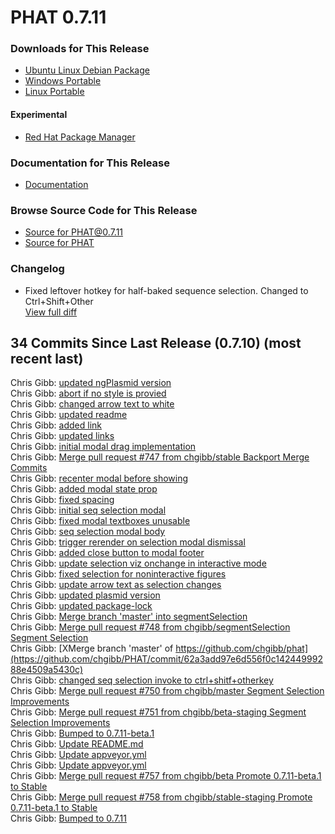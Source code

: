 # PHAT 0.7.11
### Downloads for This Release 
* [Ubuntu Linux Debian Package](https://github.com/chgibb/PHAT/releases/download/0.7.11/phat_0.7.11_amd64.deb)  
* [Windows Portable](https://github.com/chgibb/PHAT/releases/download/0.7.11/phat-win32-x64-portable.zip)  
* [Linux Portable](https://github.com/chgibb/PHAT/releases/download/0.7.11/phat-linux-x64-portable.tar.gz)
#### Experimental
* [Red Hat Package Manager](https://github.com/chgibb/PHAT/releases/download/0.7.11/phat-0.7.11.x86_64.rpm)

### Documentation for This Release
* [Documentation](https://chgibb.github.io/PHATDocs/docs/releases/0.7.11/home)

### Browse Source Code for This Release
* [Source for PHAT@0.7.11](https://github.com/chgibb/PHAT/tree/0.7.11)
* [Source for PHAT](https://github.com/chgibb/PHAT)

### Changelog
* Fixed leftover hotkey for half-baked sequence selection. Changed to Ctrl+Shift+Other    
[View full diff](https://github.com/chgibb/PHAT/compare/0.7.10...0.7.11) 
  
## 34 Commits Since Last Release (0.7.10) (most recent last)  
Chris Gibb: [updated ngPlasmid version](https://github.com/chgibb/PHAT/commit/558f91e33e8f38d3641844885fdf5c26a03327e2)  
Chris Gibb: [abort if no style is provied](https://github.com/chgibb/PHAT/commit/1b19a951160d1ae5424cb2c3c1204b442741824f)  
Chris Gibb: [changed arrow text to white](https://github.com/chgibb/PHAT/commit/aee7e795b34fb860f65e13eaa40af6152581156f)  
Chris Gibb: [updated readme](https://github.com/chgibb/PHAT/commit/669ff92ad5f216409da894f2338b7af78f2acd2e)  
Chris Gibb: [added link](https://github.com/chgibb/PHAT/commit/39473455bf501406c097c573244103cf5c17fb64)  
Chris Gibb: [updated links](https://github.com/chgibb/PHAT/commit/cf86e0ea6bb482918a687a83cbf7bf326c193f02)  
Chris Gibb: [initial modal drag implementation](https://github.com/chgibb/PHAT/commit/5ae7287d8b3811ea74c0149b2098fcdd90f2c216)  
Chris Gibb: [Merge pull request #747 from chgibb/stable  Backport Merge Commits](https://github.com/chgibb/PHAT/commit/3edd51fef086b71dde76d9a2ab0f2917ffa87169)  
Chris Gibb: [recenter modal before showing](https://github.com/chgibb/PHAT/commit/3e52cdf873e1577ec59739cf4e6795968e736a3c)  
Chris Gibb: [added modal state prop](https://github.com/chgibb/PHAT/commit/5b66f1c1048981d3c755d14acc0e8cd967f639de)  
Chris Gibb: [fixed spacing](https://github.com/chgibb/PHAT/commit/6a001fdde15d6e49961c89377003e61f3a2d7368)  
Chris Gibb: [initial seq selection modal](https://github.com/chgibb/PHAT/commit/194fb2f4a5144a7446398cf0180e00eabd21c0ab)  
Chris Gibb: [fixed modal textboxes unusable](https://github.com/chgibb/PHAT/commit/f20ef2a1410554fcd36f9afd2fe74c1a5a89a779)  
Chris Gibb: [seq selection modal body](https://github.com/chgibb/PHAT/commit/7da3a52e323fd5e94b7f9c8d11c8996f9b1da751)  
Chris Gibb: [trigger rerender on selection modal dismissal](https://github.com/chgibb/PHAT/commit/d45ceae86bd0add2c87422f6e4315a20936850a2)  
Chris Gibb: [added close button to modal footer](https://github.com/chgibb/PHAT/commit/ccafc7e6075eb10760471b34b807741f877dea4a)  
Chris Gibb: [update selection viz onchange in interactive mode](https://github.com/chgibb/PHAT/commit/bc813a3b6fbe6e611961f2a8b89f5c04b8e11b97)  
Chris Gibb: [fixed selection for noninteractive figures](https://github.com/chgibb/PHAT/commit/a21d448df276e075451bcc0dc387a29e6b92c0d2)  
Chris Gibb: [update arrow text as selection changes](https://github.com/chgibb/PHAT/commit/c24aebb35b027920095dbdbf4dd60b74dbd88aa9)  
Chris Gibb: [updated plasmid version](https://github.com/chgibb/PHAT/commit/493b52b43ed7ad7592e2bf8ff3762239cf173521)  
Chris Gibb: [updated package-lock](https://github.com/chgibb/PHAT/commit/15fae0bc0fd2cb6c3486d997e5b296312756a7f5)  
Chris Gibb: [Merge branch 'master' into segmentSelection](https://github.com/chgibb/PHAT/commit/5bf758c1ac4802f8bf44f773f22f40e959db56d0)  
Chris Gibb: [Merge pull request #748 from chgibb/segmentSelection  Segment Selection](https://github.com/chgibb/PHAT/commit/067d4d2a68567b074001496688cd92d90bb53d1f)  
Chris Gibb: [XMerge branch 'master' of https://github.com/chgibb/phat](https://github.com/chgibb/PHAT/commit/62a3add97e6d556f0c14244999288e4509a5430c)  
Chris Gibb: [changed seq selection invoke to ctrl+shitf+otherkey](https://github.com/chgibb/PHAT/commit/6be1ad2f121b87997ed23b4181a6c2f4b2cee1ea)  
Chris Gibb: [Merge pull request #750 from chgibb/master  Segment Selection Improvements](https://github.com/chgibb/PHAT/commit/5127efa36a6ae4a9f70a688fdf26302d865a7739)  
Chris Gibb: [Merge pull request #751 from chgibb/beta-staging  Segment Selection Improvements](https://github.com/chgibb/PHAT/commit/58e3a099b3cb6579069629ee614b969effa4710b)  
Chris Gibb: [Bumped to 0.7.11-beta.1](https://github.com/chgibb/PHAT/commit/155a215d0195cbab6e13120cf14c721df156c765)  
Chris Gibb: [Update README.md](https://github.com/chgibb/PHAT/commit/84aaa9d6fb62bc2a2de0a0ce0dee392b3b4eb055)  
Chris Gibb: [Update appveyor.yml](https://github.com/chgibb/PHAT/commit/5405d2d1225b2f83ab838502dcd6545de8e5951a)  
Chris Gibb: [Update appveyor.yml](https://github.com/chgibb/PHAT/commit/287fdce9afbc077fe303017ac4e160584d03f0ec)  
Chris Gibb: [Merge pull request #757 from chgibb/beta  Promote 0.7.11-beta.1 to Stable](https://github.com/chgibb/PHAT/commit/ea1a3613f14d6599b9c89c02cb47fd2db29e1685)  
Chris Gibb: [Merge pull request #758 from chgibb/stable-staging  Promote 0.7.11-beta.1 to Stable](https://github.com/chgibb/PHAT/commit/07b78f6ecc5968b4dddaab6d9030dcc5d2657d92)  
Chris Gibb: [Bumped to 0.7.11](https://github.com/chgibb/PHAT/commit/db76e2fbfc78e39980ae22efd84ef98ad786c24a)  
